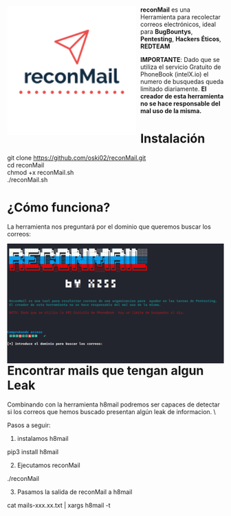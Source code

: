 #
<p align="center">
<img src="images/reconMail.png"
	alt="reconMail logo"
	width="300"
	style="float: left; margin-right: 10px;" />
</p>

**reconMail** es una Herramienta para recolectar correos electrónicos, ideal para **BugBountys**, **Pentesting**, **Hackers Éticos**, **REDTEAM**

**IMPORTANTE**: Dado que se utiliza el servicio Gratuito de PhoneBook (intelX.io) el numero de busquedas queda limitado diariamente.
              **El creador de esta herramienta no se hace responsable del mal uso de la misma.**

Instalación
======

git clone https://github.com/oski02/reconMail.git \
cd reconMail \
chmod +x reconMail.sh \
./reconMail.sh 

¿Cómo funciona?
======
La herramienta nos preguntará por el dominio que queremos buscar los correos:

<p align="center">
<img src="images/reconMailAPP.png"
	alt="reconMail logo"
	style="float: left; margin-right: 10px;" />
</p>

Encontrar mails que tengan algun Leak
======

Combinando con la herramienta h8mail podremos ser capaces de detectar si los correos que hemos buscado presentan algún leak de informacion. \

Pasos a seguir:

1. instalamos h8mail

pip3 install h8mail

2. Ejecutamos reconMail

./reconMail

3. Pasamos la salida de reconMail a h8mail

cat mails-xxx.xx.txt | xargs h8mail -t


